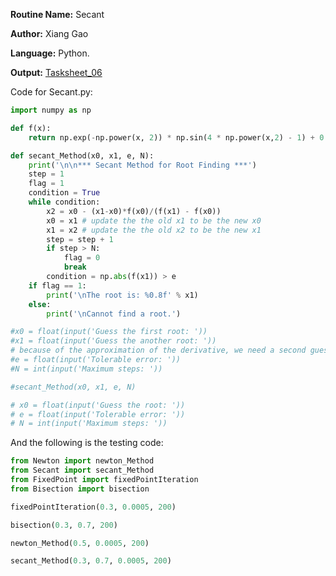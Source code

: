 **Routine Name:** Secant  

**Author:** Xiang Gao 

**Language:** Python.

**Output:** [Tasksheet_06](https://github.com/GoByMark/math4610/blob/main/Homework_Tasks/Tasksheet_06/Tasksheet%2006.pdf)

Code for Secant.py:  
```Python
import numpy as np

def f(x):
    return np.exp(-np.power(x, 2)) * np.sin(4 * np.power(x,2) - 1) + 0.051

def secant_Method(x0, x1, e, N):
    print('\n\n*** Secant Method for Root Finding ***')
    step = 1
    flag = 1
    condition = True
    while condition:
        x2 = x0 - (x1-x0)*f(x0)/(f(x1) - f(x0))
        x0 = x1 # update the the old x1 to be the new x0
        x1 = x2 # update the the old x2 to be the new x1
        step = step + 1
        if step > N:
            flag = 0
            break
        condition = np.abs(f(x1)) > e
    if flag == 1:
        print('\nThe root is: %0.8f' % x1)
    else:
        print('\nCannot find a root.')

#x0 = float(input('Guess the first root: '))
#x1 = float(input('Guess the another root: '))
# because of the approximation of the derivative, we need a second guess
#e = float(input('Tolerable error: '))
#N = int(input('Maximum steps: '))

#secant_Method(x0, x1, e, N)

# x0 = float(input('Guess the root: '))
# e = float(input('Tolerable error: '))
# N = int(input('Maximum steps: '))
```

And the following is the testing code:
```Python
from Newton import newton_Method
from Secant import secant_Method
from FixedPoint import fixedPointIteration
from Bisection import bisection

fixedPointIteration(0.3, 0.0005, 200)

bisection(0.3, 0.7, 200)

newton_Method(0.5, 0.0005, 200)

secant_Method(0.3, 0.7, 0.0005, 200)

```
